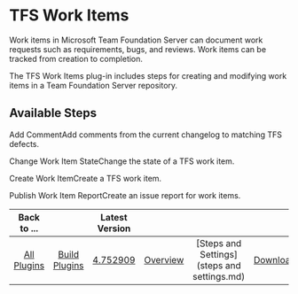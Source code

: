 
TFS Work Items
==============


Work items in Microsoft Team Foundation Server can document work requests such as requirements, bugs, and reviews. Work 
items can be tracked from creation to completion. 


The TFS Work Items plug-in includes steps for creating and 
modifying work items in a Team Foundation Server repository.



Available Steps
---------------


Add CommentAdd 
comments from the current changelog to matching TFS defects.


Change Work Item StateChange the state of a TFS work 
item.


Create Work ItemCreate a TFS work item.


Publish Work Item ReportCreate an issue report for work items.





|Back to ...||Latest Version||||
| :---: | :---: | :---: | :---: | :---: | :---: |
|[All Plugins](../../index.md)|[Build Plugins](../README.md)|[4.752909](https://raw.githubusercontent.com/UrbanCode/IBM-UCB-PLUGINS/main/files/TFS-WorkItems/TFS-WorkItems-4.752909.zip)|[Overview](overview.md)|[Steps and Settings](steps and settings.md)|[Downloads](downloads.md)|
